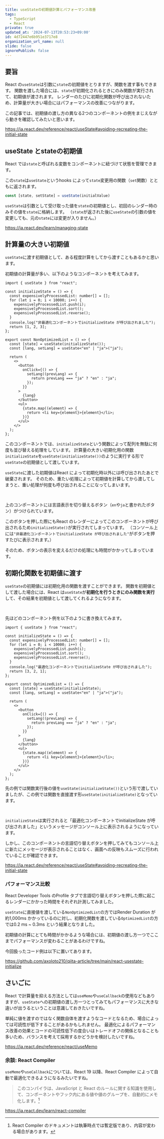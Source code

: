 ```yaml
---
title: useStateの初期値計算とパフォーマンス改善
tags:
  - TypeScript
  - React
private: true
updated_at: '2024-07-13T20:53:23+09:00'
id: 4d72447e6b951e3717e8
organization_url_name: null
slide: false
ignorePublish: false
---
```

## 要旨
React の`useState`は引数に`state`の初期値をとりますが、関数を渡す事もできます。
関数を渡した場合には、`state`が初期化されるときにのみ関数が実行されて、初期値が渡されます。
レンダーのたびに初期化関数が呼び出されないため、計算量が大きい場合にはパフォーマンスの改善につながります。

この記事では、初期値の渡し方の異なる2つのコンポーネントの例をまじえながら動きを確認してみたいと思います。

https://ja.react.dev/reference/react/useState#avoiding-recreating-the-initial-state

## useState とstateの初期値
React では`state`と呼ばれる変数をコンポーネントに紐づけて状態を管理できます。

この`state`は`useState`というhooks によって`state`変更用の関数（`set`関数）とともに返されます。
```ts
const [state, setState] = useState(initialValue)
```

`useState`は引数として受け取った値を`state`の初期値とし、初回のレンダー時のみその値を`state`に格納します。
（`state`が返された後に`useState`の引数の値を変更しても、元の`state`には変更が入りません。）

https://ja.react.dev/learn/managing-state

## 計算量の大きい初期値
`useState`に渡す初期値として、ある程度計算をしてから渡すこともあるかと思います。

初期値の計算量が多い、以下のようなコンポーネントを考えてみます。

```tsx
import { useState } from "react";

const initializeState = () => {
  const expensivelyProcessedList: number[] = [];
  for (let i = 0; i < 10000; i++) {
    expensivelyProcessedList.push(i);
    expensivelyProcessedList.sort();
    expensivelyProcessedList.reverse();
  }
  console.log("非最適化コンポーネントでinitializeState が呼び出されました");
  return [1, 2, 3];
};

export const NonOptimizedList = () => {
  const [state] = useState(initializeState());
  const [lang, setLang] = useState<"en" | "ja">("ja");

  return (
    <>
      <button
        onClick={() => {
          setLang((prevLang) => {
            return prevLang === "ja" ? "en" : "ja";
          });
        }}
      >
        {lang}
      </button>
      <ul>
        {state.map((element) => {
          return <li key={element}>{element}</li>;
        })}
      </ul>
    </>
  );
};
```

このコンポーネントでは、`initializeState`という関数によって配列を無駄に何度も並び替える処理をしています。
計算量の大きい初期化用の関数`initializeState`を`useState(initializeState())`のように実行する形で`useState`の初期値として渡しています。

`useState`に渡した初期値はReact によって初期化時以外には呼び出されたあとで破棄されます。
そのため、重たい処理によって初期値を計算してから渡してしまうと、重い処理が何度も呼び出されることになってしまいます。

<br/>

上のコンポーネントには言語表示を切り替えるボタン（`en`や`ja`と書かれたボタン）がつけられています。

このボタンを押した際にもReact のレンダーによってこのコンポーネントが呼び出されるため`initializeState()`が実行されてしまっています。
（コンソール上には`"非最適化コンポーネントでinitializeState が呼び出されました"`がボタンを押すたびに表示されます。）

そのため、ボタンの表示を変えるだけの処理にも時間がかかってしまっています。

## 初期化関数を初期値に渡す
`useState`の初期値には初期化用の関数を渡すことができます。
関数を初期値として渡した場合には、React は`useState`が**初期化を行うときにのみ関数を実行**して、その結果を初期値として渡してくれるようになります。

<br/>

先ほどのコンポーネント例を以下のように書き換えてみます。
```tsx
import { useState } from "react";

const initializeState = () => {
  const expensivelyProcessedList: number[] = [];
  for (let i = 0; i < 10000; i++) {
    expensivelyProcessedList.push(i);
    expensivelyProcessedList.sort();
    expensivelyProcessedList.reverse();
  }
  console.log("最適化コンポーネントでinitializeState が呼び出されました");
  return [3, 2, 1];
};

export const OptimizedList = () => {
  const [state] = useState(initializeState);
  const [lang, setLang] = useState<"en" | "ja">("ja");

  return (
    <>
      <button
        onClick={() => {
          setLang((prevLang) => {
            return prevLang === "ja" ? "en" : "ja";
          });
        }}
      >
        {lang}
      </button>
      <ul>
        {state.map((element) => {
          return <li key={element}>{element}</li>;
        })}
      </ul>
    </>
  );
};
```

先の例では関数実行後の値を`useState(initializeState())`という形で渡していましたが、この例では関数を直接渡す形`useState(initializeState)`となっています。

<br/>

`initializeState`は実行されると「最適化コンポーネントでinitializeState が呼び出されました」というメッセージがコンソール上に表示されるようになっています。

しかし、このコンポーネントの言語切り替えボタンを押してみてもコンソール上に新たにメッセージが表示されることはなく、画面への反映もスムーズに行われていることが確認できます。

https://ja.react.dev/reference/react/useState#avoiding-recreating-the-initial-state

### パフォーマンス比較
React Developer Tools のProfile タブで言語切り替えボタンを押した際に起こるレンダーにかかった時間をそれぞれ計測してみました。

`useState`に直接値を渡している`NonOptimizedList`の方ではRender Duration が約1,000ms かかっているのに対し、初期化関数を渡している`OptimizedList`の方では0.2 ms ~ 0.3ms という結果となりました。

初期値の計算にとても時間がかかるような場合には、初期値の渡し方一つでここまでパフォーマンスが変わることがあるわけですね。

今回扱ったコード例は以下に置いてあります。

https://github.com/axoloto210/qiita-article/tree/main/react-usestate-initialize

## さいごに
React で計算量を抑える方法としては`useMemo`や`useCallback`の使用などもありますが、`useState`への初期値の渡し方一つとってみてもパフォーマンスに大きな違いが出うるということは意識しておきたいですね。

単純に値を渡すのではなく関数自体を渡すようなコードとなるため、場合によっては可読性が低下することがあるかもしれません。
最適化によるパフォーマンス改善の効果とコードの可読性低下の度合いはトレードオフの関係となることも多いため、バランスを考えて採用するかどうかを検討したいですね。

https://ja.react.dev/reference/react/useMemo

### 余談: React Compiler
`useMemo`や`useCallback`については、React 19 以降、React Compiler によって自動で最適化できるようになるみたいですね。

>このコンパイラは、JavaScript と React のルールに関する知識を使用して、コンポーネントやフック内にある値や値のグループを、自動的にメモ化します。[^1]

https://ja.react.dev/learn/react-compiler

[^1]:React Compiler のドキュメントは執筆時点では暫定版であり、内容が変わる場合があります。
